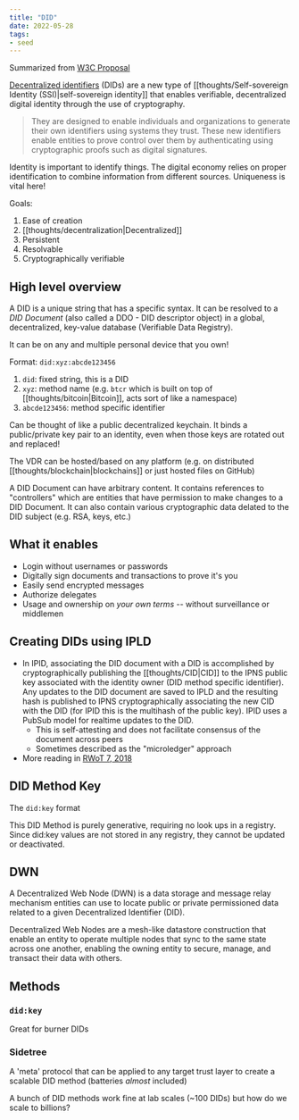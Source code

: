 ```yaml
---
title: "DID"
date: 2022-05-28
tags:
- seed
---
```


Summarized from [W3C Proposal](https://www.w3.org/TR/did-core)

[Decentralized identifiers](https://www.w3.org/TR/did-core/#dfn-decentralized-identifiers) (DIDs) are a new type of [[thoughts/Self-sovereign Identity (SSI)|self-sovereign identity]] that enables verifiable, decentralized digital identity through the use of cryptography.

> They are designed to enable individuals and organizations to generate their own identifiers using systems they trust. These new identifiers enable entities to prove control over them by authenticating using cryptographic proofs such as digital signatures.

Identity is important to identify things. The digital economy relies on proper identification to combine information from different sources. Uniqueness is vital here!

Goals:
1. Ease of creation
2. [[thoughts/decentralization|Decentralized]]
3. Persistent
4. Resolvable
5. Cryptographically verifiable

## High level overview
A DID is a unique string that has a specific syntax. It can be resolved to a *DID Document* (also called a DDO - DID descriptor object) in a global, decentralized, key-value database (Verifiable Data Registry).

It can be on any and multiple personal device that you own!

Format: `did:xyz:abcde123456`
1. `did`: fixed string, this is a DID
2. `xyz`: method name (e.g. `btcr` which is built on top of [[thoughts/bitcoin|Bitcoin]], acts sort of like a namespace)
3. `abcde123456`: method specific identifier

Can be thought of like a public decentralized keychain. It binds a public/private key pair to an identity, even when those keys are rotated out and replaced!

The VDR can be hosted/based on any platform (e.g. on distributed [[thoughts/blockchain|blockchains]] or just hosted files on GitHub)

A DID Document can have arbitrary content. It contains references to "controllers" which are entities that have permission to make changes to a DID Document. It can also contain various cryptographic data delated to the DID subject (e.g. RSA, keys, etc.)

## What it enables
- Login without usernames or passwords
- Digitally sign documents and transactions to prove it's you
- Easily send encrypted messages
- Authorize delegates
- Usage and ownership on *your own terms* -- without surveillance or middlemen

## Creating DIDs using IPLD
- In IPID, associating the DID document with a DID is accomplished by cryptographically publishing the [[thoughts/CID|CID]] to the IPNS public key associated with the identity owner (DID method specific identifier). Any updates to the DID document are saved to IPLD and the resulting hash is published to IPNS cryptographically associating the new CID with the DID (for IPID this is the multihash of the public key). IPID uses a PubSub model for realtime updates to the DID.
	- This is self-attesting and does not facilitate consensus of the document across peers
	- Sometimes described as the "microledger" approach
- More reading in [RWoT 7, 2018](https://github.com/WebOfTrustInfo/rwot7-toronto/blob/master/final-documents/ipld-did.md)

## DID Method Key
The `did:key` format

This DID Method is purely generative, requiring no look ups in a registry. Since did:key values are not stored in any registry, they cannot be updated or deactivated.

## DWN
A Decentralized Web Node (DWN) is a data storage and message relay mechanism entities can use to locate public or private permissioned data related to a given Decentralized Identifier (DID).

Decentralized Web Nodes are a mesh-like datastore construction that enable an entity to operate multiple nodes that sync to the same state across one another, enabling the owning entity to secure, manage, and transact their data with others.

## Methods
### `did:key`
Great for burner DIDs

### Sidetree
A 'meta' protocol that can be applied to any target trust layer to create a scalable DID method (batteries *almost* included)

A bunch of DID methods work fine at lab scales (~100 DIDs) but how do we scale to billions?

